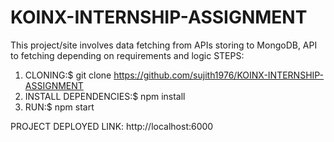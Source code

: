 # KOINX-INTERNSHIP-ASSIGNMENT

This project/site involves data fetching from APIs storing to MongoDB, API to fetching depending on requirements and logic
STEPS:
1. CLONING:$ git clone https://github.com/sujith1976/KOINX-INTERNSHIP-ASSIGNMENT
2. INSTALL DEPENDENCIES:$ npm install
3. RUN:$ npm start

PROJECT DEPLOYED LINK: http://localhost:6000
